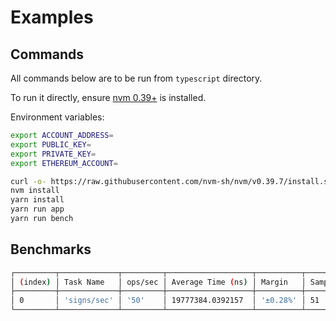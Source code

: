 # Examples

## Commands

All commands below are to be run from `typescript` directory.

To run it directly, ensure [nvm 0.39+](https://github.com/nvm-sh/nvm) is installed.

Environment variables:

```bash
export ACCOUNT_ADDRESS=
export PUBLIC_KEY=
export PRIVATE_KEY=
export ETHEREUM_ACCOUNT=
```

```bash
curl -o- https://raw.githubusercontent.com/nvm-sh/nvm/v0.39.7/install.sh | bash
nvm install
yarn install
yarn run app
yarn run bench
```

## Benchmarks

```bash
┌─────────┬─────────────┬─────────┬───────────────────┬──────────┬─────────┐
│ (index) │ Task Name   │ ops/sec │ Average Time (ns) │ Margin   │ Samples │
├─────────┼─────────────┼─────────┼───────────────────┼──────────┼─────────┤
│ 0       │ 'signs/sec' │ '50'    │ 19777384.0392157  │ '±0.28%' │ 51      │
└─────────┴─────────────┴─────────┴───────────────────┴──────────┴─────────┘
```
